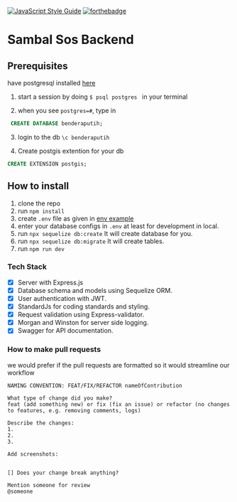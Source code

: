 [![JavaScript Style Guide](https://cdn.rawgit.com/standard/standard/master/badge.svg)](https://github.com/standard/standard)
[![forthebadge](https://forthebadge.com/images/badges/made-with-javascript.svg)](https://forthebadge.com)

# Sambal Sos Backend 

## Prerequisites
have postgresql installed [here](https://www.postgresql.org/download/)

1) start a session by doing ```$ psql postgres ``` in your terminal

2) when you see ``` postgres=# ```, type in
```sql
 CREATE DATABASE benderaputih;
 ```

 3) login to the db ```\c benderaputih```

4) Create postgis extention for your db
```sql
CREATE EXTENSION postgis;
```

## How to install

1. clone the repo
2. run ```npm install```
3. create ```.env``` file as given in [env example](.env.example)
4. enter your database configs in ```.env``` at least for development in local.
5. run ```npx sequelize db:create``` It will create database for you.
6. run ```npx sequelize db:migrate``` It will create tables.
7. run ```npm run dev```

### Tech Stack

- [x] Server with Express.js
- [x] Database schema and models using Sequelize ORM.
- [x] User authentication with JWT.
- [x] StandardJs for coding standards and styling.
- [x] Request validation using Express-validator.
- [x] Morgan and Winston for server side logging.
- [x] Swagger for API documentation.

### How to make pull requests
we would prefer if the pull requests are formatted so it would streamline our workflow

```
NAMING CONVENTION: FEAT/FIX/REFACTOR nameOfContribution

What type of change did you make?
feat (add something new) or fix (fix an issue) or refactor (no changes to features, e.g. removing comments, logs)

Describe the changes:
1.
2.
3. 

Add screenshots:


[] Does your change break anything?

Mention someone for review
@someone
```
